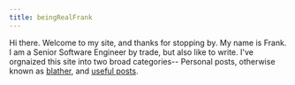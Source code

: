 ```yaml
---
title: beingRealFrank
---
```


Hi there. Welcome to my site, and thanks for stopping by. My name is Frank. I am a Senior Software Engineer by trade, but also like to write. I've orgnaized this site into two broad categories-- Personal posts, otherwise known as [blather](/blather/), and [useful posts](/useful/).
